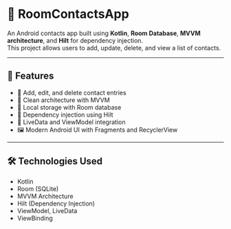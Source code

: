 # 📱 RoomContactsApp

An Android contacts app built using **Kotlin**, **Room Database**, **MVVM architecture**, and **Hilt** for dependency injection.  
This project allows users to add, update, delete, and view a list of contacts.

---

## 🚀 Features

- 📇 Add, edit, and delete contact entries  
- 🧠 Clean architecture with MVVM  
- 💾 Local storage with Room database  
- 🧪 Dependency injection using Hilt  
- 🔄 LiveData and ViewModel integration  
- 🖼️ Modern Android UI with Fragments and RecyclerView  

---

## 🛠️ Technologies Used

- Kotlin  
- Room (SQLite)  
- MVVM Architecture  
- Hilt (Dependency Injection)  
- ViewModel, LiveData  
- ViewBinding  
